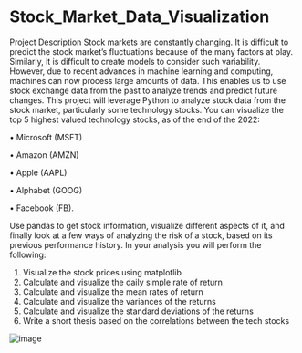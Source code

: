 # Stock_Market_Data_Visualization
Project Description
Stock markets are constantly changing. It is difficult to predict the stock market’s fluctuations because of the many factors at play. Similarly, it is difficult to create models to consider such variability. However, due to recent advances in machine learning and computing, machines can now process large amounts of data. This enables us to use stock exchange data from the past to analyze trends and predict future changes.
This project will leverage Python to analyze stock data from the stock market, particularly some technology stocks. You can visualize the top 5 highest valued technology stocks, as of the end of the 2022:  

•	Microsoft (MSFT)

•	Amazon (AMZN)

•	Apple (AAPL)

•	Alphabet (GOOG)

•	Facebook (FB).

Use pandas to get stock information, visualize different aspects of it, and finally look at a few ways of analyzing the risk of a stock, based on its previous performance history.
In your analysis you will perform the following:
1.	Visualize the stock prices using matplotlib
2.	Calculate and visualize the daily simple rate of return
3.	Calculate and visualize the mean rates of return 
4.	Calculate and visualize the variances of the returns
5.	Calculate and visualize the standard deviations of the returns
6.	Write a short thesis based on the correlations between the tech stocks

![image](https://user-images.githubusercontent.com/124485987/216902067-482799f3-677d-422f-8239-75ba26660486.png)
